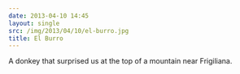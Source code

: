 ```yaml
---
date: 2013-04-10 14:45
layout: single
src: /img/2013/04/10/el-burro.jpg
title: El Burro
---
```

A donkey that surprised us at the top of a mountain near Frigiliana.
